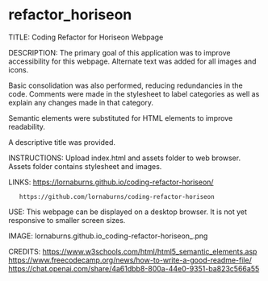 # refactor_horiseon
TITLE: Coding Refactor for Horiseon Webpage

DESCRIPTION: 
The primary goal of this application was to improve accessibility for this webpage. Alternate text was
added for all images and icons. 

Basic consolidation was also performed, reducing redundancies in the code. Comments were made in the stylesheet to label categories as well as explain any changes made in that category. 

Semantic elements were substituted for HTML elements to improve readability.

A descriptive title was provided.

INSTRUCTIONS: Upload index.html and assets folder to web browser. Assets folder contains stylesheet and images. 

LINKS: https://lornaburns.github.io/coding-refactor-horiseon/

       https://github.com/lornaburns/coding-refactor-horiseon

USE: This webpage can be displayed on a desktop browser. It is not yet responsive to smaller screen sizes.

IMAGE: lornaburns.github.io_coding-refactor-horiseon_.png

CREDITS:
https://www.w3schools.com/html/html5_semantic_elements.asp
https://www.freecodecamp.org/news/how-to-write-a-good-readme-file/
https://chat.openai.com/share/4a61dbb8-800a-44e0-9351-ba823c566a55



